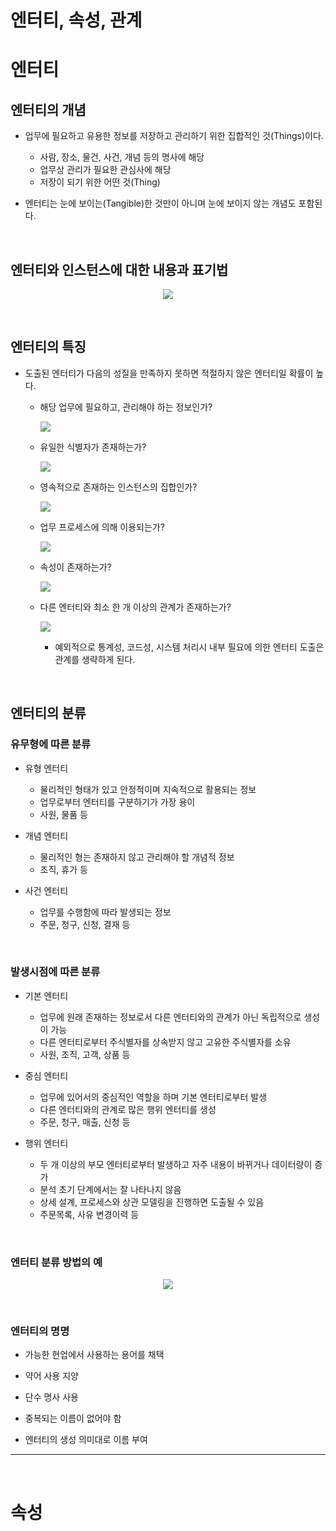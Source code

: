 # 엔터티, 속성, 관계

# 엔터티
## 엔터티의 개념
- 업무에 필요하고 유용한 정보를 저장하고 관리하기 위한 집합적인 것(Things)이다.
  - 사람, 장소, 물건, 사건, 개념 등의 명사에 해당
  - 업무상 관리가 필요한 관심사에 해당
  - 저장이 되기 위한 어떤 것(Thing)

- 엔터티는 눈에 보이는(Tangible)한 것만이 아니며 눈에 보이지 않는 개념도 포함된다.

<br>

## 엔터티와 인스턴스에 대한 내용과 표기법
<div align=center>

![](images/SQL_012.jpg)

</div>

<br>

## 엔터티의 특징
- 도출된 엔터티가 다음의 성질을 만족하지 못하면 적절하지 않은 엔터티일 확률이 높다.
  - 해당 업무에 필요하고, 관리해야 하는 정보인가?

    ![](images/SQL_013.jpg)

  - 유일한 식별자가 존재하는가?

    ![](images/SQL_014.jpg)

  - 영속적으로 존재하는 인스턴스의 집합인가?

    ![](images/SQL_015.jpg)

  - 업무 프로세스에 의해 이용되는가?

    ![](images/SQL_016.jpg)

  - 속성이 존재하는가?

    ![](images/SQL_017.jpg)

  - 다른 엔터티와 최소 한 개 이상의 관계가 존재하는가?

    ![](images/SQL_018.jpg)

    - 예외적으로 통계성, 코드성, 시스템 처리시 내부 필요에 의한 엔터티 도출은 관계를 생략하게 된다.

<br>

## 엔터티의 분류

### 유무형에 따른 분류
- 유형 엔터티
  - 물리적인 형태가 있고 안정적이며 지속적으로 활용되는 정보
  - 업무로부터 엔터티를 구분하기가 가장 용이
  - 사원, 물품 등

- 개념 엔터티
  - 물리적인 형는 존재하지 않고 관리해야 할 개념적 정보
  - 조직, 휴가 등

- 사건 엔터티
  - 업무를 수행함에 따라 발생되는 정보
  - 주문, 청구, 신청, 결재 등


<br>

### 발생시점에 따른 분류
- 기본 엔터티
  - 업무에 원래 존재하는 정보로서 다른 엔터티와의 관계가 아닌 독립적으로 생성이 가능
  - 다른 엔터티로부터 주식별자를 상속받지 않고 고유한 주식별자를 소유
  - 사원, 조직, 고객, 상품 등

- 중심 엔터티
  - 업무에 있어서의 중심적인 역할을 하며 기본 엔터티로부터 발생
  - 다른 엔터티와의 관계로 많은 행위 엔터티를 생성
  - 주문, 청구, 매출, 신청 등

- 행위 엔터티
  - 두 개 이상의 부모 엔터티로부터 발생하고 자주 내용이 바뀌거나 데이터량이 증가
  - 분석 초기 단계에서는 잘 나타나지 않음
  - 상세 설계, 프로세스와 상관 모델링을 진행하면 도출될 수 있음
  - 주문목록, 사유 변경이력 등

<br>

### 엔터티 분류 방법의 예
<div align=center>

![](images/SQL_019.jpg)

</div>

<br>

### 엔터티의 명명
- 가능한 현업에서 사용하는 용어를 채택

- 약어 사용 지양

- 단수 명사 사용

- 중복되는 이름이 없어야 함

- 엔터티의 생성 의미대로 이름 부여

<hr>
<br>

# 속성